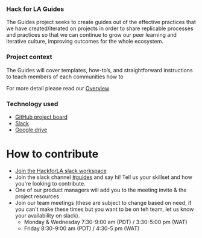 ### Hack for LA Guides
The Guides project seeks to create guides out of the effective practices that we have created/iterated on projects in order to share replicable processes and practices so that we can continue to grow our peer learning and iterative culture,  improving outcomes for the whole ecosystem.

### Project context
The Guides will cover templates, how-to’s, and straightforward instructions to teach members of each communities how to 

For more detail please read our [Overview](https://docs.google.com/document/d/1P8yaO-ICkRflqiTrrJ4wMFAIlowk-a7TBATtxRTUb2Q/edit)


### Technology used

- [GitHub project board](https://github.com/hackforla/guides/projects/1)
- [Slack](https://hackforla.slack.com/archives/C028T9XU9S5)
- [Google drive](https://drive.google.com/drive/u/0/folders/0AOyia66xiVyGUk9PVA?ths=true)

# How to contribute

- [Join the HackforLA slack workspace](https://hackforla.org/slack)
- Join the slack channel [#guides](https://hackforla.slack.com/archives/C028T9XU9S5) and say hi! Tell us your skillset and how you're looking to contribute.
- One of our product managers will add you to the meeting invite & the project resources
- Join our team meetings (these are subject to change based on need, if you can't make these times but you want to be on teh team, let us know your availability on slack).
  - Monday & Wednesday 7:30-9:00 am (PDT) / 3:30-5:00 pm (WAT)
  - Friday 8:30-9:00 am (PDT) /  4:30-5 pm (WAT)
